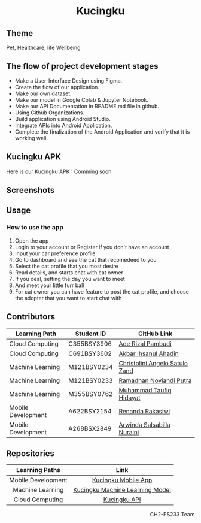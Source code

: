 <div align="center">
  <h1 align="center">Kucingku</h1>
<!-- 	<img src="https://i.ibb.co/yVt3cBj/jejaknesia-logo-horizontal.png" width="300" /> -->
</div>

## Theme 
Pet, Healthcare, life Wellbeing

## The flow of project development stages
- Make a User-Interface Design using Figma.
- Create the flow of our application.
- Make our own dataset.
- Make our model in Google Colab & Jupyter Notebook.
- Make our API Documentation in README.md file in github.
- Using Github Organizations.
- Build application using Android Studio.
- Integrate APIs into Android Application. 
- Complete the finalization of the Android Application and verify that it is working well.

## Kucingku APK
Here is our Kucingku APK : Comming soon

## Screenshots


	
## Usage
### How to use the app
1. Open the app
2. Login to your account or Register if you don't have an account
3. Input your car preference profile
4. Go to dashboard and see the cat that recomedeed to you
5. Select the cat profile that you most desire
6. Read details, and starts chat with cat owner
7. If you deal, setting the day you want to meet 
8. And meet your little furr ball
9. For cat owner you can have feature to post the cat profile, and choose the adopter that you want to start chat with


## Contributors
| Learning Path       | Student ID     | GitHub Link                                 |
|---------------------|----------------|---------------------------------------------|
| Cloud Computing     | C355BSY3906    | [Ade Rizal Pambudi](https://github.com/Medzic)            |
| Cloud Computing     | C691BSY3602    | [Akbar Ihsanul Ahadin](https://github.com/xitsaix)          |
| Machine Learning    | M121BSY0234    | [Christolini Angelo Satulo Zand](https://github.com/ChristoliniAngelo)   |
| Machine Learning    | M121BSY0233    | [Ramadhan Noviandi Putra](https://github.com/RamadhanNoviandiP)          |
| Machine Learning    | M355BSY0762    | [Muhammad Taufiq Hidayat](https://github.com/MTHzorro10)          |
| Mobile Development  | A622BSY2154    | [Renanda Rakasiwi](https://github.com/renandaraka)     |
| Mobile Development  | A268BSX2849    | [Arwinda Salsabilla Nuraini](https://github.com/arwindasalsa)        |



## Repositories

|   Learning Paths   |                                Link                                |
| :----------------: | :----------------------------------------------------------------: |
| Mobile Development | [Kucingku Mobile App](https://github.com/kucingku-capstone/Mobile-Development.git) |
|  Machine Learning  |  [Kucingku Machine Learning Model](https://github.com/kucingku-capstone/machine-learning.git)  |
|   Cloud Computing  |   [Kucingku API](https://github.com/kucingku-capstone/kucingku-be.git)   |

<p align="right">  CH2-PS233 Team </p>
